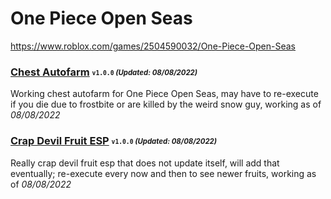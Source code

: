 # One Piece Open Seas
https://www.roblox.com/games/2504590032/One-Piece-Open-Seas

### [Chest Autofarm](/Scripts/chestfarm.lua) <sub><sup>`v1.0.0` *(Updated: 08/08/2022)*</sup></sub>
Working chest autofarm for One Piece Open Seas, may have to re-execute if you die due to frostbite or are killed by the weird snow guy, working as of *08/08/2022*

### [Crap Devil Fruit ESP](/Scripts/devilfruitesp.lua) <sub><sup>`v1.0.0` *(Updated: 08/08/2022)*</sup></sub>
Really crap devil fruit esp that does not update itself, will add that eventually; re-execute every now and then to see newer fruits, working as of *08/08/2022*
